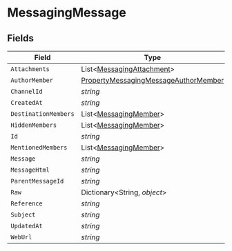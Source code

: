 # MessagingMessage


## Fields

| Field                                                                                                   | Type                                                                                                    | Required                                                                                                | Description                                                                                             |
| ------------------------------------------------------------------------------------------------------- | ------------------------------------------------------------------------------------------------------- | ------------------------------------------------------------------------------------------------------- | ------------------------------------------------------------------------------------------------------- |
| `Attachments`                                                                                           | List<[MessagingAttachment](../../Models/Components/MessagingAttachment.md)>                             | :heavy_minus_sign:                                                                                      | N/A                                                                                                     |
| `AuthorMember`                                                                                          | [PropertyMessagingMessageAuthorMember](../../Models/Components/PropertyMessagingMessageAuthorMember.md) | :heavy_minus_sign:                                                                                      | N/A                                                                                                     |
| `ChannelId`                                                                                             | *string*                                                                                                | :heavy_minus_sign:                                                                                      | N/A                                                                                                     |
| `CreatedAt`                                                                                             | *string*                                                                                                | :heavy_minus_sign:                                                                                      | N/A                                                                                                     |
| `DestinationMembers`                                                                                    | List<[MessagingMember](../../Models/Components/MessagingMember.md)>                                     | :heavy_minus_sign:                                                                                      | N/A                                                                                                     |
| `HiddenMembers`                                                                                         | List<[MessagingMember](../../Models/Components/MessagingMember.md)>                                     | :heavy_minus_sign:                                                                                      | N/A                                                                                                     |
| `Id`                                                                                                    | *string*                                                                                                | :heavy_minus_sign:                                                                                      | N/A                                                                                                     |
| `MentionedMembers`                                                                                      | List<[MessagingMember](../../Models/Components/MessagingMember.md)>                                     | :heavy_minus_sign:                                                                                      | N/A                                                                                                     |
| `Message`                                                                                               | *string*                                                                                                | :heavy_minus_sign:                                                                                      | N/A                                                                                                     |
| `MessageHtml`                                                                                           | *string*                                                                                                | :heavy_minus_sign:                                                                                      | N/A                                                                                                     |
| `ParentMessageId`                                                                                       | *string*                                                                                                | :heavy_minus_sign:                                                                                      | N/A                                                                                                     |
| `Raw`                                                                                                   | Dictionary<String, *object*>                                                                            | :heavy_minus_sign:                                                                                      | N/A                                                                                                     |
| `Reference`                                                                                             | *string*                                                                                                | :heavy_minus_sign:                                                                                      | N/A                                                                                                     |
| `Subject`                                                                                               | *string*                                                                                                | :heavy_minus_sign:                                                                                      | N/A                                                                                                     |
| `UpdatedAt`                                                                                             | *string*                                                                                                | :heavy_minus_sign:                                                                                      | N/A                                                                                                     |
| `WebUrl`                                                                                                | *string*                                                                                                | :heavy_minus_sign:                                                                                      | N/A                                                                                                     |